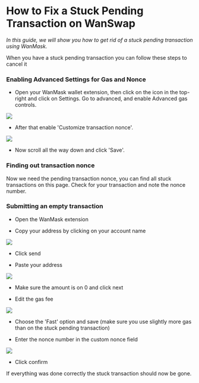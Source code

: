 # How to Fix a Stuck Pending Transaction on WanSwap

_In this guide, we will show you how to get rid of a stuck pending transaction using WanMask._

When you have a stuck pending transaction you can follow these steps to cancel it

### Enabling Advanced Settings for Gas and Nonce

- Open your WanMask wallet extension, then click on the icon in the top-right and click on Settings. Go to advanced, and enable Advanced gas controls.  

![](../_media/Stucktrans1.png)

- After that enable 'Customize transaction nonce'.  
    
![](../_media/Stucktrans2.png)

- Now scroll all the way down and click 'Save'.

### Finding out transaction nonce

Now we need the pending transaction nonce, you can find all stuck transactions on this page. Check for your transaction and note the nonce number.

### Submitting an empty transaction

- Open the WanMask extension  

- Copy your address by clicking on your account name  

![](../_media/Stucktrans3.png)

- Click send  

- Paste your address  

![](../_media/Stucktrans4.png)

- Make sure the amount is on 0 and click next

- Edit the gas fee

![](../_media/Stucktrans5.png)  

- Choose the 'Fast' option and save (make sure you use slightly more gas than on the stuck pending transaction)

- Enter the nonce number in the custom nonce field

![](../_media/Stucktrans6.png)  

- Click confirm

If everything was done correctly the stuck transaction should now be gone.
